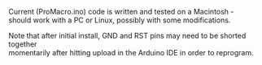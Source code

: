 Current (ProMacro.ino) code is written and tested on a Macintosh -  
should work with a PC or Linux, possibly with some modifications.

Note that after initial install, GND and RST pins may need to be shorted together  
momentarily after hitting upload in the Arduino IDE in order to reprogram.

